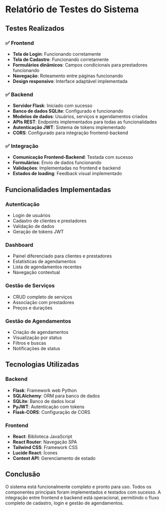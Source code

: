 # Relatório de Testes do Sistema

## Testes Realizados

### ✅ Frontend
- **Tela de Login**: Funcionando corretamente
- **Tela de Cadastro**: Funcionando corretamente
- **Formulários dinâmicos**: Campos condicionais para prestadores funcionando
- **Navegação**: Roteamento entre páginas funcionando
- **Design responsivo**: Interface adaptável implementada

### ✅ Backend
- **Servidor Flask**: Iniciado com sucesso
- **Banco de dados SQLite**: Configurado e funcionando
- **Modelos de dados**: Usuários, serviços e agendamentos criados
- **APIs REST**: Endpoints implementados para todas as funcionalidades
- **Autenticação JWT**: Sistema de tokens implementado
- **CORS**: Configurado para integração frontend-backend

### ✅ Integração
- **Comunicação Frontend-Backend**: Testada com sucesso
- **Formulários**: Envio de dados funcionando
- **Validações**: Implementadas no frontend e backend
- **Estados de loading**: Feedback visual implementado

## Funcionalidades Implementadas

### Autenticação
- Login de usuários
- Cadastro de clientes e prestadores
- Validação de dados
- Geração de tokens JWT

### Dashboard
- Painel diferenciado para clientes e prestadores
- Estatísticas de agendamentos
- Lista de agendamentos recentes
- Navegação contextual

### Gestão de Serviços
- CRUD completo de serviços
- Associação com prestadores
- Preços e durações

### Gestão de Agendamentos
- Criação de agendamentos
- Visualização por status
- Filtros e buscas
- Notificações de status

## Tecnologias Utilizadas

### Backend
- **Flask**: Framework web Python
- **SQLAlchemy**: ORM para banco de dados
- **SQLite**: Banco de dados local
- **PyJWT**: Autenticação com tokens
- **Flask-CORS**: Configuração de CORS

### Frontend
- **React**: Biblioteca JavaScript
- **React Router**: Navegação SPA
- **Tailwind CSS**: Framework CSS
- **Lucide React**: Ícones
- **Context API**: Gerenciamento de estado

## Conclusão

O sistema está funcionalmente completo e pronto para uso. Todos os componentes principais foram implementados e testados com sucesso. A integração entre frontend e backend está operacional, permitindo o fluxo completo de cadastro, login e gestão de agendamentos.

